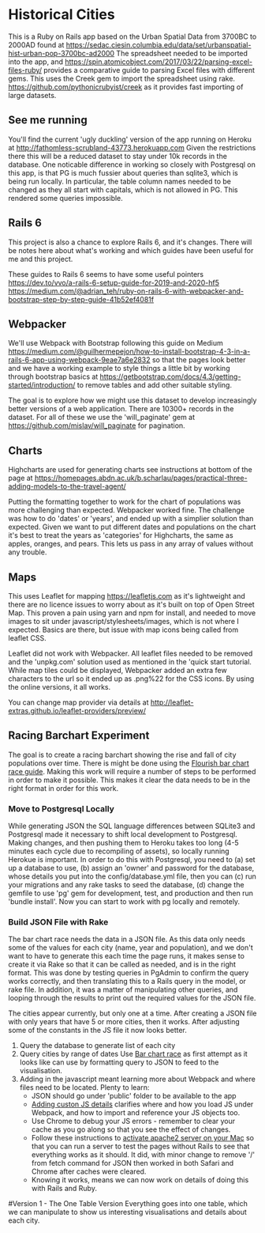 # Historical Cities 

This is a Ruby on Rails app based on the Urban Spatial Data from 3700BC to 2000AD found at https://sedac.ciesin.columbia.edu/data/set/urbanspatial-hist-urban-pop-3700bc-ad2000 The spreadsheet needed to be imported into the app, and https://spin.atomicobject.com/2017/03/22/parsing-excel-files-ruby/ provides a comparative guide to parsing Excel files with different gems. This uses the Creek gem to import the spreadsheet using rake. https://github.com/pythonicrubyist/creek as it provides fast importing of large datasets.

## See me running
You'll find the current 'ugly duckling' version of the app running on Heroku at http://fathomless-scrubland-43773.herokuapp.com Given the restrictions there this will be a reduced dataset to stay under 10k records in the database. One noticable difference in working so closely with Postgresql on this app, is that PG is much fussier about queries than sqlite3, which is being run locally. In particular, the table column names needed to be changed as they all start with capitals, which is not allowed in PG. This rendered some queries impossible.

## Rails 6
This project is also a chance to explore Rails 6, and it's changes. There will be notes here about what's working and which guides have been useful for me and this project. 

These guides to Rails 6 seems to have some useful pointers
https://dev.to/vvo/a-rails-6-setup-guide-for-2019-and-2020-hf5 
https://medium.com/@adrian_teh/ruby-on-rails-6-with-webpacker-and-bootstrap-step-by-step-guide-41b52ef4081f 

## Webpacker
We'll use Webpack with Bootstrap following this guide on Medium https://medium.com/@guilhermepejon/how-to-install-bootstrap-4-3-in-a-rails-6-app-using-webpack-9eae7a6e2832 so that the pages look better and we have a working example to style things a little bit by working through bootstrap basics at https://getbootstrap.com/docs/4.3/getting-started/introduction/ to remove tables and add other suitable styling. 

The goal is to explore how we might use this dataset to develop increasingly better versions of a web application. There are 10300+ records in the dataset.
For all of these we use the 'will_paginate' gem at https://github.com/mislav/will_paginate for pagination.

## Charts
Highcharts are used for generating charts
see instructions at bottom of the page at
https://homepages.abdn.ac.uk/b.scharlau/pages/practical-three-adding-models-to-the-travel-agent/ 

Putting the formatting together to work for the chart of populations was more challenging than expected. Webpacker worked fine. The challenge was how to do 'dates' or 'years', and ended up with a simplier solution than expected. Given we want to put different dates and populations on the chart it's best to treat the years as 'categories' for Highcharts, the same as apples, oranges, and pears. This lets us pass in any array of values without any trouble.

## Maps
This uses Leaflet for mapping https://leafletjs.com as it's lightweight and there are no licence issues to worry about as it's built on top of Open Street Map. This proven a pain using yarn and npm for install, and needed to move images to sit under javascript/stylesheets/images, which is not where I expected. Basics are there, but issue with map icons being called from leaflet CSS.

Leaflet did not work with Webpacker. All leaflet files needed to be removed and the 'unpkg.com' solution used as mentioned in the 'quick start tutorial. While map tiles could be displayed, Webpacker added an extra few characters to the url so it ended up as .png%22 for the CSS icons. By using the online versions, it all works.

You can change map provider via details at http://leaflet-extras.github.io/leaflet-providers/preview/ 

## Racing Barchart Experiment
The goal is to create a racing barchart showing the rise and fall of city populations over time. There is might be done using the [Flourish bar chart race guide](https://app.flourish.studio/@flourish/bar-chart-race#guide). Making this work will require a number of steps to be performed in order to make it possible. This makes it clear the data needs to be in the right format in order for this work. 

### Move to Postgresql Locally
While generating JSON the SQL language differences between SQLite3 and Postgresql made it necessary to shift local development to Postgresql. Making changes, and then pushing them to Heroku takes too long (4-5 minutes each cycle due to recompiling of assets), so locally running Herokue is important.
In order to do this with Postgresql, you need to (a) set up a database to use, (b) assign an 'owner' and password for the database, whose details you put into the config/database.yml file, then you can (c) run your migrations and any rake tasks to seed the database, (d) change the gemfile to use 'pg' gem for development, test, and production and then run 'bundle install'. Now you can start to work with pg locally and remotely.

### Build JSON File with Rake
The bar chart race needs the data in a JSON file. As this data only needs some of the values for each city (name, year and population), and we don't want to have to generate this each time the page runs, it makes sense to create it via Rake so that it can be called as needed, and is in the right format. This was done by testing queries in PgAdmin to confirm the query works correctly, and then translating this to a Rails query in the model, or rake file. In addition, it was a matter of manipulating other queries, and looping through the results to print out the required values for the JSON file.

The cities appear currently, but only one at a time. After creating a JSON file with only years that have 5 or more cities, then it works. After adjusting some of the constants in the JS file it now looks better.

1. Query the database to generate list of each city
2. Query cities by range of dates
Use [Bar chart race](https://github.com/vicrazumov/bar-chart-race) as first attempt as it looks like can use by formatting query to JSON to feed to the visualisation.
3. Adding in the javascript meant learning more about Webpack and where files need to be located. Plenty to learn:
    * JSON should go under 'public' folder to be available to the app
    * [Adding custon JS details](https://dev.to/morinoko/adding-custom-javascript-in-rails-6-1ke6) clarifies where and how you load JS under Webpack, and how to import and reference your JS objects too.
    * Use Chrome to debug your JS errors - remember to clear your cache as you go along so that you see the effect of changes. 
    * Follow these instructions to [activate apache2 server on your Mac](https://websitebeaver.com/set-up-localhost-on-macos-high-sierra-apache-mysql-and-php-7-with-sslhttps) so that you can run a server to test the pages without Rails to see that everything works as it should. It did, with minor change to remove '/' from fetch command for JSON then worked in both Safari and Chrome after caches were cleared.
    * Knowing it works, means we can now work on details of doing this with Rails and Ruby.

#Version 1 - The One Table Version
Everything goes into one table, which we can manipulate to show us interesting visualisations and details about each city.



